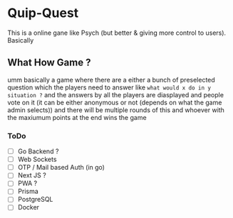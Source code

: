 # Quip-Quest

This is a online gane like Psych (but better & giving more control to users).
Basically

## What How Game ?

umm basically a game where there are a either a bunch of preselected question which the players need to answer like
`what would x do in y situation ?` and
the answers by all the players are diasplayed and people vote on it (it can be either anonymous or not (depends on what the game admin selects))
and there will be multiple rounds of this
and whoever with the maxiumum points at the end wins the game

### ToDo

- [ ] Go Backend ?
- [ ] Web Sockets
- [ ] OTP / Mail based Auth (in go)
- [ ] Next JS ?
- [ ] PWA ?
- [ ] Prisma
- [ ] PostgreSQL
- [ ] Docker
